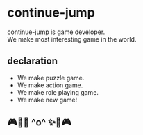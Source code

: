# continue-jump
continue-jump is game developer.  
We make most interesting game in the world.  
## declaration
- We make puzzle game.
- We make action game.
- We make role playing game.
- We make new game!
## 🎮📱✨ ^o^ ✨📱🎮
